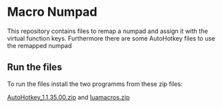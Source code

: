 # Macro Numpad
This repository contains files to remap a numpad and assign it with the virtual function keys. Furthermore there are some AutoHotkey files to use the remapped numpad

## Run the files

To run the files install the two programms from these zip files:

[AutoHotkey_1.1.35.00.zip](AutoHotkey_1.1.35.00.zip) and [luamacros.zip](luamacros.zip)

